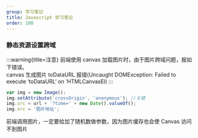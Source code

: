 ```yaml
---
group: 学习笔记
title: Javascript 学习笔记
order: 100
---
```


### 静态资源设置跨域
:::warning{title=注意}
前端使用 canvas 加载图片时，由于图片跨域问题，报如下错误。\
canvas 生成图片 toDataURL 报错(Uncaught DOMException: Failed to execute ‘toDataURL‘ on ‘HTMLCanvasEl)
:::
```js
var img = new Image();
img.setAttribute('crossOrigin', 'anonymous'); //关键
img.src = url + '?time=' + new Date().valueOf();
img.src = '图片地址';

```
前端调用图片，一定要给加了随机数做参数，因为图片缓存也会使 Canvas 访问不到图片
